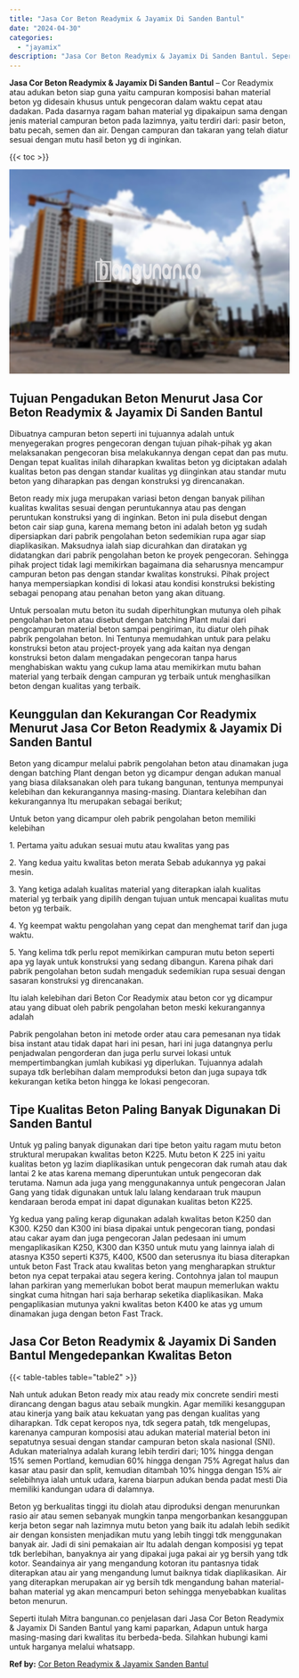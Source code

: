 ```yaml
---
title: "Jasa Cor Beton Readymix & Jayamix Di Sanden Bantul"
date: "2024-04-30"
categories: 
  - "jayamix"
description: "Jasa Cor Beton Readymix & Jayamix Di Sanden Bantul. Seperti itulah Mitra bangunan.co penjelasan dari Jasa Cor Beton Readymix & Jayamix Di Sanden Bantul yang..."
---
```


**Jasa Cor Beton Readymix & Jayamix Di Sanden Bantul** – Cor Readymix atau adukan beton siap guna yaitu campuran komposisi bahan material beton yg didesain khusus untuk pengecoran dalam waktu cepat atau dadakan. Pada dasarnya ragam bahan material yg dipakaipun sama dengan jenis material campuran beton pada lazimnya, yaitu terdiri dari: pasir beton, batu pecah, semen dan air. Dengan campuran dan takaran yang telah diatur sesuai dengan mutu hasil beton yg di inginkan.

{{< toc >}}

![Jasa Cor Beton Readymix & Jayamix Di Sanden Bantul](/images/jasa-cor-readymix-29.png)

## Tujuan Pengadukan Beton Menurut Jasa Cor Beton Readymix & Jayamix Di Sanden Bantul

Dibuatnya campuran beton seperti ini tujuannya adalah untuk menyegerakan progres pengecoran dengan tujuan pihak-pihak yg akan melaksanakan pengecoran bisa melakukannya dengan cepat dan pas mutu. Dengan tepat kualitas inilah diharapkan kwalitas beton yg diciptakan adalah kualitas beton pas dengan standar kualitas yg diinginkan atau standar mutu beton yang diharapkan pas dengan konstruksi yg direncanakan.

Beton ready mix juga merupakan variasi beton dengan banyak pilihan kualitas kwalitas sesuai dengan peruntukannya atau pas dengan peruntukan konstruksi yang di inginkan. Beton ini pula disebut dengan beton cair siap guna, karena memang beton ini adalah beton yg sudah dipersiapkan dari pabrik pengolahan beton sedemikian rupa agar siap diaplikasikan. Maksudnya ialah siap dicurahkan dan diratakan yg didatangkan dari pabrik pengolahan beton ke proyek pengecoran. Sehingga pihak project tidak lagi memikirkan bagaimana dia seharusnya mencampur campuran beton pas dengan standar kwalitas konstruksi. Pihak project hanya mempersiapkan kondisi di lokasi atau kondisi konstruksi bekisting sebagai penopang atau penahan beton yang akan dituang.

Untuk persoalan mutu beton itu sudah diperhitungkan mutunya oleh pihak pengolahan beton atau disebut dengan batching Plant mulai dari pengcampuran material beton sampai pengiriman, itu diatur oleh pihak pabrik pengolahan beton. Ini Tentunya memudahkan untuk para pelaku konstruksi beton atau project-proyek yang ada kaitan nya dengan konstruksi beton dalam mengadakan pengecoran tanpa harus menghabiskan waktu yang cukup lama atau memikirkan mutu bahan material yang terbaik dengan campuran yg terbaik untuk menghasilkan beton dengan kualitas yang terbaik.

## Keunggulan dan Kekurangan Cor Readymix Menurut Jasa Cor Beton Readymix & Jayamix Di Sanden Bantul

Beton yang dicampur melalui pabrik pengolahan beton atau dinamakan juga dengan batching Plant dengan beton yg dicampur dengan adukan manual yang biasa dilaksanakan oleh para tukang bangunan, tentunya mempunyai kelebihan dan kekurangannya masing-masing. Diantara kelebihan dan kekurangannya Itu merupakan sebagai berikut;

Untuk beton yang dicampur oleh pabrik pengolahan beton memiliki kelebihan

1\. Pertama yaitu adukan sesuai mutu atau kwalitas yang pas

2\. Yang kedua yaitu kwalitas beton merata Sebab adukannya yg pakai mesin.

3\. Yang ketiga adalah kualitas material yang diterapkan ialah kualitas material yg terbaik yang dipilih dengan tujuan untuk mencapai kualitas mutu beton yg terbaik.

4\. Yg keempat waktu pengolahan yang cepat dan menghemat tarif dan juga waktu.

5\. Yang kelima tdk perlu repot memikirkan campuran mutu beton seperti apa yg layak untuk konstruksi yang sedang dibangun. Karena pihak dari pabrik pengolahan beton sudah mengaduk sedemikian rupa sesuai dengan sasaran konstruksi yg direncanakan.

Itu ialah kelebihan dari Beton Cor Readymix atau beton cor yg dicampur atau yang dibuat oleh pabrik pengolahan beton meski kekurangannya adalah

Pabrik pengolahan beton ini metode order atau cara pemesanan nya tidak bisa instant atau tidak dapat hari ini pesan, hari ini juga datangnya perlu penjadwalan pengorderan dan juga perlu survei lokasi untuk mempertimbangkan jumlah kubikasi yg diperlukan. Tujuannya adalah supaya tdk berlebihan dalam memproduksi beton dan juga supaya tdk kekurangan ketika beton hingga ke lokasi pengecoran.

## Tipe Kualitas Beton Paling Banyak Digunakan Di Sanden Bantul

Untuk yg paling banyak digunakan dari tipe beton yaitu ragam mutu beton struktural merupakan kwalitas beton K225. Mutu beton K 225 ini yaitu kualitas beton yg lazim diaplikasikan untuk pengecoran dak rumah atau dak lantai 2 ke atas karena memang diperuntukan untuk pengecoran dak terutama. Namun ada juga yang menggunakannya untuk pengecoran Jalan Gang yang tidak digunakan untuk lalu lalang kendaraan truk maupun kendaraan beroda empat ini dapat digunakan kualitas beton K225.

Yg kedua yang paling kerap digunakan adalah kwalitas beton K250 dan K300. K250 dan K300 ini biasa dipakai untuk pengecoran tiang, pondasi atau cakar ayam dan juga pengecoran Jalan pedesaan ini umum mengaplikasikan K250, K300 dan K350 untuk mutu yang lainnya ialah di atasnya K350 seperti K375, K400, K500 dan seterusnya itu biasa diterapkan untuk beton Fast Track atau kwalitas beton yang mengharapkan struktur beton nya cepat terpakai atau segera kering. Contohnya jalan tol maupun lahan parkiran yang memerlukan bobot berat maupun memerlukan waktu singkat cuma hitngan hari saja berharap seketika diaplikasikan. Maka pengaplikasian mutunya yakni kwalitas beton K400 ke atas yg umum dinamakan juga dengan beton Fast Track.

## Jasa Cor Beton Readymix & Jayamix Di Sanden Bantul Mengedepankan Kwalitas Beton

{{< table-tables table="table2" >}}

Nah untuk adukan Beton ready mix atau ready mix concrete sendiri mesti dirancang dengan bagus atau sebaik mungkin. Agar memiliki kesanggupan atau kinerja yang baik atau kekuatan yang pas dengan kualitas yang diharapkan. Tdk cepat keropos nya, tdk segera patah, tdk mengelupas, karenanya campuran komposisi atau adukan material material beton ini sepatutnya sesuai dengan standar campuran beton skala nasional (SNI). Adukan materialnya adalah kurang lebih terdiri dari; 10% hingga dengan 15% semen Portland, kemudian 60% hingga dengan 75% Agregat halus dan kasar atau pasir dan split, kemudian ditambah 10% hingga dengan 15% air selebihnya ialah untuk udara, karena biarpun adukan benda padat mesti Dia memiliki kandungan udara di dalamnya.

Beton yg berkualitas tinggi itu diolah atau diproduksi dengan menurunkan rasio air atau semen sebanyak mungkin tanpa mengorbankan kesanggupan kerja beton segar nah lazimnya mutu beton yang baik itu adalah lebih sedikit air dengan konsisten menjadikan mutu yang lebih tinggi tdk menggunakan banyak air. Jadi di sini pemakaian air Itu adalah dengan komposisi yg tepat tdk berlebihan, banyaknya air yang dipakai juga pakai air yg bersih yang tdk kotor. Seandainya air yang mengandung kotoran itu pantasnya tidak diterapkan atau air yang mengandung lumut baiknya tidak diaplikasikan. Air yang diterapkan merupakan air yg bersih tdk mengandung bahan material-bahan material yg akan mencampuri beton sehingga menyebabkan kualitas beton menurun.

Seperti itulah Mitra bangunan.co penjelasan dari Jasa Cor Beton Readymix & Jayamix Di Sanden Bantul yang kami paparkan, Adapun untuk harga masing-masing dari kwalitas itu berbeda-beda. Silahkan hubungi kami untuk harganya melalui whatsapp.

**Ref by:** [Cor Beton Readymix & Jayamix Sanden Bantul](https://id.wikipedia.org/wiki/Cor)
